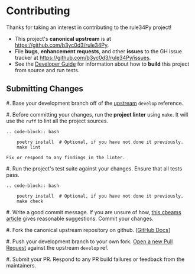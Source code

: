 # Contributing

Thanks for taking an interest in contributing to the rule34Py project!

* This project's **canonical upstream** is at https://github.com/b3yc0d3/rule34Py.
* File **bugs**, **enhancement requests**, and other **issues** to the GH issue tracker at https://github.com/b3yc0d3/rule34Py/issues.
* See the [Developer Guide](https://b3yc0d3.github.io/rule34Py/dev/developer-guide.html) for information about how to **build** this project from source and run tests.


## Submitting Changes

#. Base your development branch off of the [upstream](https://github.com/b3yc0d3/rule34Py/tree/develop) ``develop`` reference.

#. Before committing your changes, run the **project linter** using ``make``. It will use the ``ruff`` to lint all the project sources.

    .. code-block:: bash

        poetry install  # Optional, if you have not done it previously.
        make lint

    Fix or respond to any findings in the linter.

#. Run the project's test suite against your changes. Ensure that all tests pass.

    .. code-block:: bash

        poetry install  # Optional, if you have not done it previously.
        make check

#. Write a good commit message. If you are unsure of how, [this cbeams article](https://cbea.ms/git-commit/) gives reasonable suggestions. Commit your changes.

#. Fork the canonical upstream repository on github. \[[GitHub Docs](https://docs.github.com/en/pull-requests/collaborating-with-pull-requests/working-with-forks/fork-a-repo)\]

#. Push your development branch to your own fork. [Open a new Pull Request](https://docs.github.com/en/pull-requests/collaborating-with-pull-requests/proposing-changes-to-your-work-with-pull-requests/creating-a-pull-request-from-a-fork) against the upstream `develop` ref.

#. Submit your PR. Respond to any PR build failures or feedback from the maintainers.
